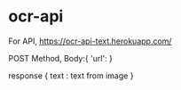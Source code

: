# ocr-api

For API, https://ocr-api-text.herokuapp.com/

POST Method,
Body:{
    'url':<image-url>
    }

response
{
    text : text from image
}

